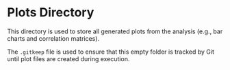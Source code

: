 # Plots Directory

This directory is used to store all generated plots from the analysis (e.g., bar charts and correlation matrices).

The `.gitkeep` file is used to ensure that this empty folder is tracked by Git until plot files are created during execution.
